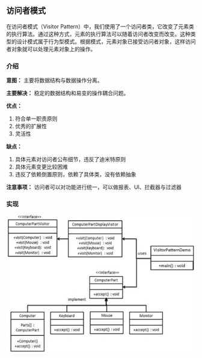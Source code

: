 ## 访问者模式

在访问者模式（Visitor Pattern）中，我们使用了一个访问者类，它改变了元素类的执行算法。通过这种方式，元素的执行算法可以随着访问者改变而改变。这种类型的设计模式属于行为型模式。根据模式，元素对象已接受访问者对象，这样访问者对象就可以处理元素对象上的操作。

### 介绍

**意图：** 主要将数据结构与数据操作分离。

**主要解决：** 稳定的数据结构和易变的操作耦合问题。

**优点：** 
1. 符合单一职责原则
2. 优秀的扩展性
3. 灵活性

**缺点：** 
1. 具体元素对访问者公布细节，违反了迪米特原则
2. 具体元素变更比较困难
3. 违反了依赖倒置原则，依赖了具体类，没有依赖抽象

**注意事项：** 访问者可以对功能进行统一，可以做报表、UI、拦截器与过滤器

### 实现

![访问者模式实现](src/main/resources/image/visitor.png)
